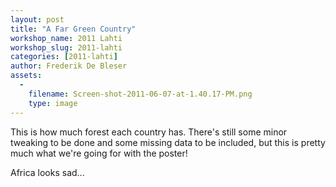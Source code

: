```yaml
---
layout: post
title: "A Far Green Country"
workshop_name: 2011 Lahti
workshop_slug: 2011-lahti
categories: [2011-lahti]
author: Frederik De Bleser
assets:
  -
    filename: Screen-shot-2011-06-07-at-1.40.17-PM.png
    type: image
---
```

<a rel="attachment wp-att-366" href="http://workshops.nodebox.net/2011-3/?attachment_id=366"></a>

This is how much forest each country has. There's still some minor tweaking to be done and some missing data to be included, but this is pretty much what we're going for with the poster!

Africa looks sad...

